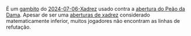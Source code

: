 É um [gambito](_insight/2024-07-05-Gambito.md) do [2024-07-06-Xadrez](2024-07-06-Xadrez.md) usado contra a [abertura do Peão da Dama](_draft/Abertura%20do%20Peão%20da%20Dama.md). Apesar de ser uma [aberturas de xadrez](2024-07-06-Aberturas_de_xadrez.md) considerado matematicamente inferior, muitos jogadores não encontram as linhas de refutação.